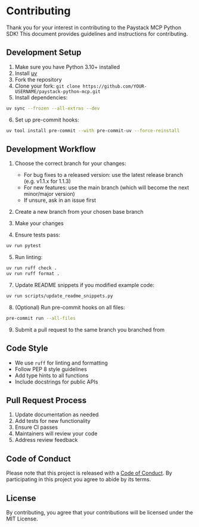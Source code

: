 # Contributing

Thank you for your interest in contributing to the Paystack MCP Python SDK! This document provides guidelines and instructions for contributing.

## Development Setup

1. Make sure you have Python 3.10+ installed
2. Install [uv](https://docs.astral.sh/uv/getting-started/installation/)
3. Fork the repository
4. Clone your fork: `git clone https://github.com/YOUR-USERNAME/paystack-python-mcp.git`
5. Install dependencies:

```bash
uv sync --frozen --all-extras --dev
```

6. Set up pre-commit hooks:

```bash
uv tool install pre-commit --with pre-commit-uv --force-reinstall
```

## Development Workflow

1. Choose the correct branch for your changes:
   - For bug fixes to a released version: use the latest release branch (e.g. v1.1.x for 1.1.3)
   - For new features: use the main branch (which will become the next minor/major version)
   - If unsure, ask in an issue first

2. Create a new branch from your chosen base branch

3. Make your changes

4. Ensure tests pass:

```bash
uv run pytest
```

5. Run linting:

```bash
uv run ruff check .
uv run ruff format .
```

7. Update README snippets if you modified example code:

```bash
uv run scripts/update_readme_snippets.py
```

8. (Optional) Run pre-commit hooks on all files:

```bash
pre-commit run --all-files
```

9. Submit a pull request to the same branch you branched from

## Code Style

- We use `ruff` for linting and formatting
- Follow PEP 8 style guidelines
- Add type hints to all functions
- Include docstrings for public APIs

## Pull Request Process

1. Update documentation as needed
2. Add tests for new functionality
3. Ensure CI passes
4. Maintainers will review your code
5. Address review feedback

## Code of Conduct

Please note that this project is released with a [Code of Conduct](CODE_OF_CONDUCT.md). By participating in this project you agree to abide by its terms.

## License

By contributing, you agree that your contributions will be licensed under the MIT License.
